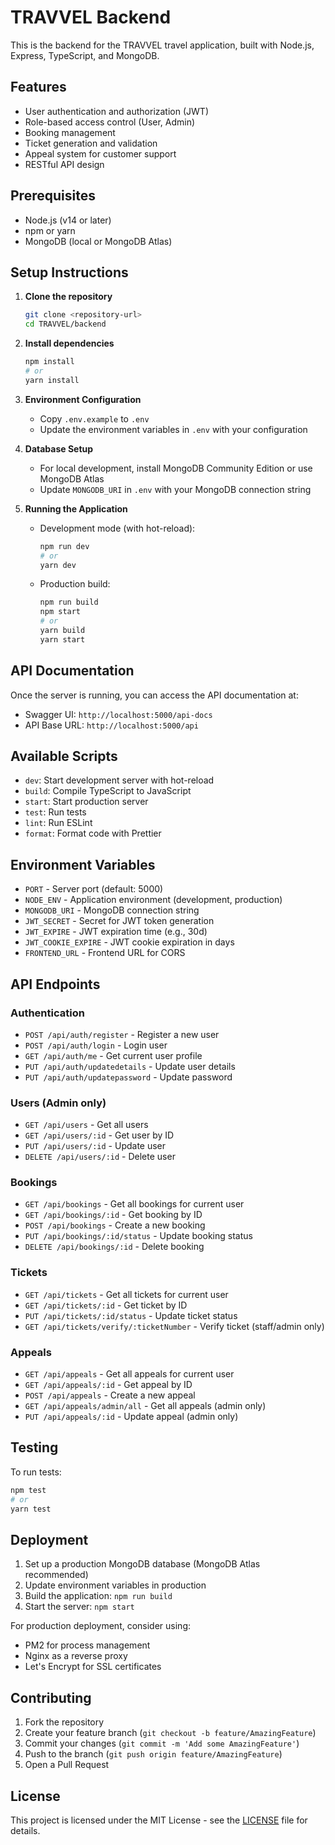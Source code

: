 # TRAVVEL Backend

This is the backend for the TRAVVEL travel application, built with Node.js, Express, TypeScript, and MongoDB.

## Features

- User authentication and authorization (JWT)
- Role-based access control (User, Admin)
- Booking management
- Ticket generation and validation
- Appeal system for customer support
- RESTful API design

## Prerequisites

- Node.js (v14 or later)
- npm or yarn
- MongoDB (local or MongoDB Atlas)

## Setup Instructions

1. **Clone the repository**
   ```bash
   git clone <repository-url>
   cd TRAVVEL/backend
   ```

2. **Install dependencies**
   ```bash
   npm install
   # or
   yarn install
   ```

3. **Environment Configuration**
   - Copy `.env.example` to `.env`
   - Update the environment variables in `.env` with your configuration

4. **Database Setup**
   - For local development, install MongoDB Community Edition or use MongoDB Atlas
   - Update `MONGODB_URI` in `.env` with your MongoDB connection string

5. **Running the Application**
   - Development mode (with hot-reload):
     ```bash
     npm run dev
     # or
     yarn dev
     ```
   - Production build:
     ```bash
     npm run build
     npm start
     # or
     yarn build
     yarn start
     ```

## API Documentation

Once the server is running, you can access the API documentation at:
- Swagger UI: `http://localhost:5000/api-docs`
- API Base URL: `http://localhost:5000/api`

## Available Scripts

- `dev`: Start development server with hot-reload
- `build`: Compile TypeScript to JavaScript
- `start`: Start production server
- `test`: Run tests
- `lint`: Run ESLint
- `format`: Format code with Prettier

## Environment Variables

- `PORT` - Server port (default: 5000)
- `NODE_ENV` - Application environment (development, production)
- `MONGODB_URI` - MongoDB connection string
- `JWT_SECRET` - Secret for JWT token generation
- `JWT_EXPIRE` - JWT expiration time (e.g., 30d)
- `JWT_COOKIE_EXPIRE` - JWT cookie expiration in days
- `FRONTEND_URL` - Frontend URL for CORS

## API Endpoints

### Authentication
- `POST /api/auth/register` - Register a new user
- `POST /api/auth/login` - Login user
- `GET /api/auth/me` - Get current user profile
- `PUT /api/auth/updatedetails` - Update user details
- `PUT /api/auth/updatepassword` - Update password

### Users (Admin only)
- `GET /api/users` - Get all users
- `GET /api/users/:id` - Get user by ID
- `PUT /api/users/:id` - Update user
- `DELETE /api/users/:id` - Delete user

### Bookings
- `GET /api/bookings` - Get all bookings for current user
- `GET /api/bookings/:id` - Get booking by ID
- `POST /api/bookings` - Create a new booking
- `PUT /api/bookings/:id/status` - Update booking status
- `DELETE /api/bookings/:id` - Delete booking

### Tickets
- `GET /api/tickets` - Get all tickets for current user
- `GET /api/tickets/:id` - Get ticket by ID
- `PUT /api/tickets/:id/status` - Update ticket status
- `GET /api/tickets/verify/:ticketNumber` - Verify ticket (staff/admin only)

### Appeals
- `GET /api/appeals` - Get all appeals for current user
- `GET /api/appeals/:id` - Get appeal by ID
- `POST /api/appeals` - Create a new appeal
- `GET /api/appeals/admin/all` - Get all appeals (admin only)
- `PUT /api/appeals/:id` - Update appeal (admin only)

## Testing

To run tests:
```bash
npm test
# or
yarn test
```

## Deployment

1. Set up a production MongoDB database (MongoDB Atlas recommended)
2. Update environment variables in production
3. Build the application: `npm run build`
4. Start the server: `npm start`

For production deployment, consider using:
- PM2 for process management
- Nginx as a reverse proxy
- Let's Encrypt for SSL certificates

## Contributing

1. Fork the repository
2. Create your feature branch (`git checkout -b feature/AmazingFeature`)
3. Commit your changes (`git commit -m 'Add some AmazingFeature'`)
4. Push to the branch (`git push origin feature/AmazingFeature`)
5. Open a Pull Request

## License

This project is licensed under the MIT License - see the [LICENSE](LICENSE) file for details.
